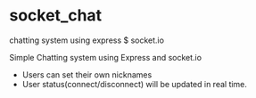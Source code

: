 # socket_chat
chatting system using express $ socket.io

Simple Chatting system using Express and socket.io

- Users can set their own nicknames
- User status(connect/disconnect) will be updated in real time.
